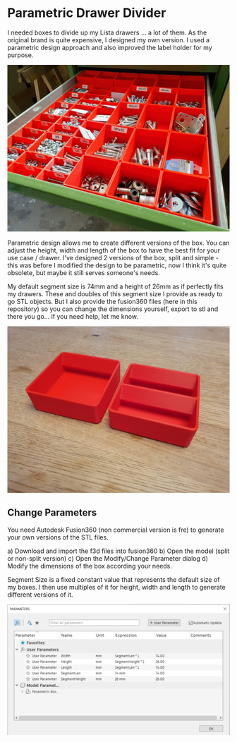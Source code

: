 # Parametric Drawer Divider

I needed boxes to divide up my Lista drawers ... a lot of them. As the original brand is quite expensive, I designed my own version. I used a parametric design approach and also improved the label holder for my purpose.

![](images/20230303_101703.jpg)

Parametric design allows me to create different versions of the box. You can adjust the height, width and length of the box to have the best fit for your use case / drawer. I've designed 2 versions of the box, split and simple - this was before I modified the design to be parametric, now I think it's quite obsolete, but maybe it still serves someone's needs.

My default segment size is 74mm and a height of 26mm as if perfectly fits my drawers. These and doubles of this segment size I provide as ready to go STL objects. But I also provide the fusion360 files (here in this repository) so you can change the dimensions yourself, export to stl and there you go... if you need help, let me know.

![](images/20230303_092959.jpg)

## Change Parameters
You need Autodesk Fusion360 (non commercial version is fre) to generate your own versions of the STL files.

  a) Download and import the f3d files into fusion360
  b) Open the model (split or non-split version)
  c) Open the Modify/Change Parameter dialog
  d) Modify the dimensions of the box according your needs.
  
Segment Size is a fixed constant value that represents the default size of my boxes. I then use multiples of it for height, width and length to generate different versions of it.
  
  ![Change Paramaters Dialog in Fusion360](images/BoxParameters.PNG)
